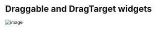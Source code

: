 # Draggable and DragTarget widgets

![image](https://github.com/user-attachments/assets/595fe466-8705-4a31-9184-bee16ef7a644)

